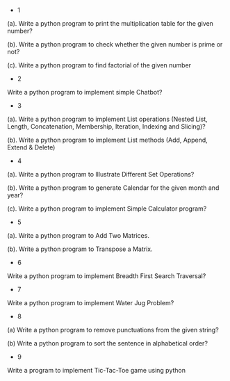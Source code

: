 * 1

(a). Write a python program to print the multiplication table for the given number? 

(b). Write a python program to check whether the given number is prime or not?

(c). Write a python program to find factorial of the given number

* 2 

Write a python program to implement simple Chatbot?

* 3 

(a). Write a python program to implement List operations (Nested List, Length, Concatenation, Membership, Iteration, Indexing and Slicing)?

(b). Write a python program to implement List methods (Add, Append, Extend & Delete)

* 4
 
(a). Write a python program to Illustrate Different Set Operations?

(b). Write a python program to generate Calendar for the given month and year?

(c). Write a python program to implement Simple Calculator program?

* 5

(a). Write a python program to Add Two Matrices.

(b). Write a python program to Transpose a Matrix.

* 6

Write a python program to implement Breadth First Search Traversal?

* 7 

Write a python program to implement Water Jug Problem?

* 8
 
(a) Write a python program to remove punctuations from the given string?

(b) Write a python program to sort the sentence in alphabetical order?

* 9

Write a program to implement Tic-Tac-Toe game using python
